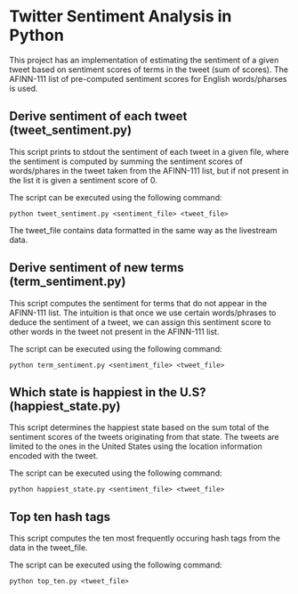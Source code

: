 # Twitter Sentiment Analysis in Python
This project has an implementation of estimating the sentiment of a given tweet based on sentiment scores of terms in the tweet (sum of scores). The AFINN-111 list of pre-computed sentiment scores for English words/pharses is used.

## Derive sentiment of each tweet (tweet_sentiment.py)
This script prints to stdout the sentiment of each tweet in a given file, where the sentiment is computed by summing the sentiment scores of words/phares in the tweet taken from the AFINN-111 list, but if not present in the list it is given a sentiment score of 0.

The script can be executed using the following command:
```
python tweet_sentiment.py <sentiment_file> <tweet_file>
```
The tweet_file contains data formatted in the same way as the livestream data.

## Derive sentiment of new terms (term_sentiment.py)
This script computes the sentiment for terms that do not appear in the AFINN-111 list. The intuition is that once we use certain words/phrases to deduce the sentiment of a tweet, we can assign this sentiment score to other words in the tweet not present in the AFINN-111 list.

The script can be executed using the following command:
```
python term_sentiment.py <sentiment_file> <tweet_file>
```

## Which state is happiest in the U.S? (happiest_state.py)
This script determines the happiest state based on the sum total of the sentiment scores of the tweets originating from that state. The tweets are limited to the ones in the United States using the location information encoded with the tweet.

The script can be executed using the following command:
```
python happiest_state.py <sentiment_file> <tweet_file>
```

## Top ten hash tags
This script computes the ten most frequently occuring hash tags from the data in the tweet_file.

The script can be executed using the following command:
```
python top_ten.py <tweet_file>
```
